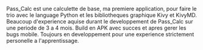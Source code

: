 Pass_Calc est une calculette de base, ma premiere application, pour faire le trio avec
le language Python et les bibliotheques graphique Kivy et KivyMD.
Beaucoup d'experience aquise durant le developpement de Pass_Calc sur une periode de 3 a 4 mois.
Build en APK avec succes et apres gerer les bugs mobile.
Toujours en developpement pour une experience strictement personelle a l'apprentissage.
